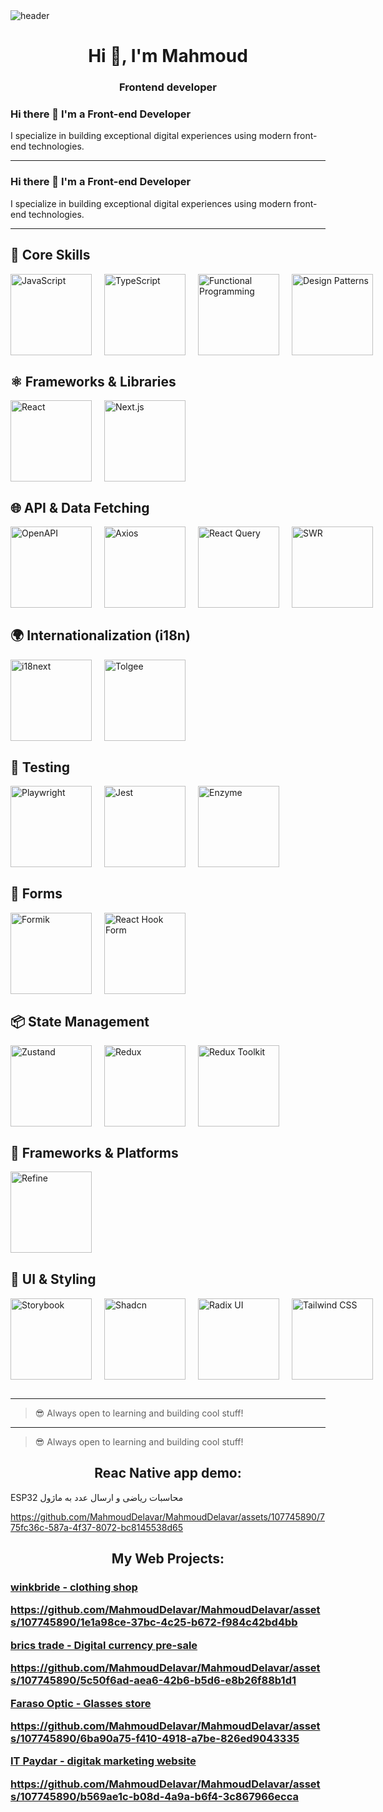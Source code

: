 <img src='https://user-images.githubusercontent.com/80781196/190216139-7697aa5a-c9a0-4bd6-80bf-3aca76a2e1c8.gif' alt='header' />

<h1 align="center">Hi 👋, I'm Mahmoud</h1>
<h3 align="center">Frontend developer</h3>


### Hi there 👋 I'm a Front-end Developer

I specialize in building exceptional digital experiences using modern front-end technologies.

---
### Hi there 👋 I'm a Front-end Developer

I specialize in building exceptional digital experiences using modern front-end technologies.

---

## 🧠 Core Skills

<div align="left" style="display: flex; align-items: center; justify-content: flex-start; margin-bottom: 30px;">
  <img src="https://img.shields.io/badge/JavaScript-F7DF1E?style=flat&logo=javascript&logoColor=black" width="130" height="130" style="object-fit: contain; margin-right: 20px;" alt="JavaScript" />
  <img src="https://img.shields.io/badge/TypeScript-3178C6?style=flat&logo=typescript&logoColor=white" width="130" height="130" style="object-fit: contain; margin-right: 20px;" alt="TypeScript" />
  <img src="https://img.shields.io/badge/Functional%20Programming-000000?style=flat" width="130" height="130" style="object-fit: contain; margin-right: 20px;" alt="Functional Programming" />
  <img src="https://img.shields.io/badge/Design%20Patterns-000000?style=flat" width="130" height="130" style="object-fit: contain;" alt="Design Patterns" />
</div>

## ⚛️ Frameworks & Libraries

<div align="left" style="display: flex; align-items: center; justify-content: flex-start; margin-bottom: 30px;">
  <img src="https://img.shields.io/badge/React-61DAFB?style=flat&logo=react&logoColor=black" width="130" height="130" style="object-fit: contain; margin-right: 20px;" alt="React" />
  <img src="https://img.shields.io/badge/Next.js-000000?style=flat&logo=nextdotjs&logoColor=white" width="130" height="130" style="object-fit: contain;" alt="Next.js" />
</div>

## 🌐 API & Data Fetching

<div align="left" style="display: flex; align-items: center; justify-content: flex-start; margin-bottom: 30px;">
  <img src="https://img.shields.io/badge/OpenAPI-6BA539?style=flat&logo=openapiinitiative&logoColor=white" width="130" height="130" style="object-fit: contain; margin-right: 20px;" alt="OpenAPI" />
  <img src="https://img.shields.io/badge/Axios-5A29E4?style=flat" width="130" height="130" style="object-fit: contain; margin-right: 20px;" alt="Axios" />
  <img src="https://img.shields.io/badge/React%20Query-FF4154?style=flat&logo=reactquery&logoColor=white" width="130" height="130" style="object-fit: contain; margin-right: 20px;" alt="React Query" />
  <img src="https://img.shields.io/badge/SWR-000000?style=flat" width="130" height="130" style="object-fit: contain;" alt="SWR" />
</div>

## 🌍 Internationalization (i18n)

<div align="left" style="display: flex; align-items: center; justify-content: flex-start; margin-bottom: 30px;">
  <img src="https://img.shields.io/badge/i18next-26A69A?style=flat" width="130" height="130" style="object-fit: contain; margin-right: 20px;" alt="i18next" />
  <img src="https://img.shields.io/badge/Tolgee-F44E3B?style=flat" width="130" height="130" style="object-fit: contain;" alt="Tolgee" />
</div>

## 🧪 Testing

<div align="left" style="display: flex; align-items: center; justify-content: flex-start; margin-bottom: 30px;">
  <img src="https://img.shields.io/badge/Playwright-2EAD33?style=flat" width="130" height="130" style="object-fit: contain; margin-right: 20px;" alt="Playwright" />
  <img src="https://img.shields.io/badge/Jest-C21325?style=flat&logo=jest&logoColor=white" width="130" height="130" style="object-fit: contain; margin-right: 20px;" alt="Jest" />
  <img src="https://img.shields.io/badge/Enzyme-663399?style=flat" width="130" height="130" style="object-fit: contain;" alt="Enzyme" />
</div>

## 🧾 Forms

<div align="left" style="display: flex; align-items: center; justify-content: flex-start; margin-bottom: 30px;">
  <img src="https://img.shields.io/badge/Formik-EF6262?style=flat" width="130" height="130" style="object-fit: contain; margin-right: 20px;" alt="Formik" />
  <img src="https://img.shields.io/badge/React%20Hook%20Form-EC5990?style=flat" width="130" height="130" style="object-fit: contain;" alt="React Hook Form" />
</div>

## 📦 State Management

<div align="left" style="display: flex; align-items: center; justify-content: flex-start; margin-bottom: 30px;">
  <img src="https://img.shields.io/badge/Zustand-000000?style=flat" width="130" height="130" style="object-fit: contain; margin-right: 20px;" alt="Zustand" />
  <img src="https://img.shields.io/badge/Redux-764ABC?style=flat&logo=redux&logoColor=white" width="130" height="130" style="object-fit: contain; margin-right: 20px;" alt="Redux" />
  <img src="https://img.shields.io/badge/Redux%20Toolkit-764ABC?style=flat" width="130" height="130" style="object-fit: contain;" alt="Redux Toolkit" />
</div>

## 🚀 Frameworks & Platforms

<div align="left" style="display: flex; align-items: center; justify-content: flex-start; margin-bottom: 30px;">
  <img src="https://img.shields.io/badge/Refine-6C47FF?style=flat" width="130" height="130" style="object-fit: contain;" alt="Refine" />
</div>

## 🧩 UI & Styling

<div align="left" style="display: flex; align-items: center; justify-content: flex-start; margin-bottom: 30px;">
  <img src="https://img.shields.io/badge/Storybook-FF4785?style=flat&logo=storybook&logoColor=white" width="130" height="130" style="object-fit: contain; margin-right: 20px;" alt="Storybook" />
  <img src="https://img.shields.io/badge/Shadcn-000000?style=flat" width="130" height="130" style="object-fit: contain; margin-right: 20px;" alt="Shadcn" />
  <img src="https://img.shields.io/badge/Radix%20UI-ffffff?style=flat" width="130" height="130" style="object-fit: contain; margin-right: 20px;" alt="Radix UI" />
  <img src="https://img_shields.io/badge/Tailwind%20CSS-38B2AC?style=flat&logo=tailwindcss&logoColor=white" width="130" height="130" style="object-fit: contain;" alt="Tailwind CSS" />
</div>

---

> 😎 Always open to learning and building cool stuff!
---

> 😎 Always open to learning and building cool stuff!
 <h2 align="center">Reac Native app demo:</h2>
 <p>  ESP32 محاسبات ریاضی  و ارسال عدد به ماژول   </p>
 
 https://github.com/MahmoudDelavar/MahmoudDelavar/assets/107745890/775fc36c-587a-4f37-8072-bc8145538d65

 
 <h2 align="center">My Web Projects:</h2>
 
  <a href='https://winkbride.ir' target="_blank" rel="noreferrer" ><h3 align='left'>winkbride - clothing shop </a>

  https://github.com/MahmoudDelavar/MahmoudDelavar/assets/107745890/1e1a98ce-37bc-4c25-b672-f984c42bd4bb

 <a href='https://bricstrade.net' target="_blank" rel="noreferrer" > brics trade - Digital currency pre-sale</a>
 
 https://github.com/MahmoudDelavar/MahmoudDelavar/assets/107745890/5c50f6ad-aea6-42b6-b5d6-e8b26f88b1d1


 <a href='https://www.farasoooptic.ir' target="_blank" rel="noreferrer" >Faraso Optic - Glasses store </a>
 
 https://github.com/MahmoudDelavar/MahmoudDelavar/assets/107745890/6ba90a75-f410-4918-a7be-826ed9043335

 <a href='https://www.itpaydar.com' target="_blank" rel="noreferrer" >IT Paydar - digitak marketing website </a>
 
 https://github.com/MahmoudDelavar/MahmoudDelavar/assets/107745890/b569ae1c-b08d-4a9a-b6f4-3c867966ecca
